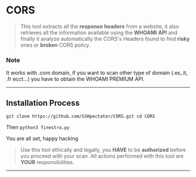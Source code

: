 # CORS
> This tool extracts all the **response** **headers** from a website, it also retrieves all the information available using the **WHOAMI** **API** and finally it analyze automatically the CORS's Headers
> found to find **risky** ones or **broken** CORS policy.

### Note
It works with .com domain, if you want to scan other type of domain (.es,.it, .fr ecct...) you have to obtain the WHOAMI PREMIUM API.

---
## Installation Process
``
git clone https://github.com/SSHpectator/CORS.git
cd CORS
``

Then
``
python3 finestra.py
``

You are all set, happy hacking

>Use this tool ethically and legally, you **HAVE** to be **authorized** before you proceed with your scan. All actions performed with this tool are **YOUR** responsibilities.
---
